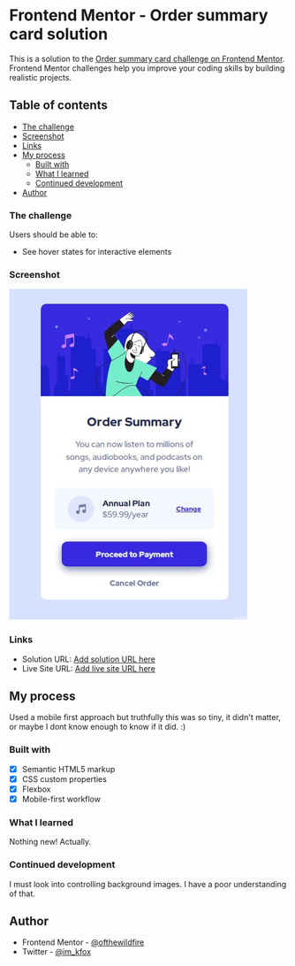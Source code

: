 # Frontend Mentor - Order summary card solution

This is a solution to the
[Order summary card challenge on Frontend Mentor](https://www.frontendmentor.io/challenges/order-summary-component-QlPmajDUj).
Frontend Mentor challenges help you improve your coding skills by building
realistic projects.

## Table of contents

- [The challenge](#the-challenge)
- [Screenshot](#screenshot)
- [Links](#links)
- [My process](#my-process)
  - [Built with](#built-with)
  - [What I learned](#what-i-learned)
  - [Continued development](#continued-development)
- [Author](#author)

### The challenge

Users should be able to:

- See hover states for interactive elements

### Screenshot

![](./screenshot.png)

### Links

- Solution URL:
  [Add solution URL here](https://github.com/ofthewildfire/ordersummary)
- Live Site URL:
  [Add live site URL here](https://bespoke-zuccutto-04c401.netlify.app/)

## My process

Used a mobile first approach but truthfully this was so tiny, it didn't matter,
or maybe I dont know enough to know if it did. :)

### Built with

- [x] Semantic HTML5 markup
- [x] CSS custom properties
- [x] Flexbox
- [x] Mobile-first workflow

### What I learned

Nothing new! Actually.

### Continued development

I must look into controlling background images. I have a poor understanding of
that.

## Author

- Frontend Mentor -
  [@ofthewildfire](https://www.frontendmentor.io/profile/ofthewildfire)
- Twitter - [@im_kfox](https://www.twitter.com/im_kfox)
